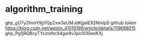 # algorithm_training
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    github token
https://blog.csdn.net/weixin_41010198/article/details/119698015
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

